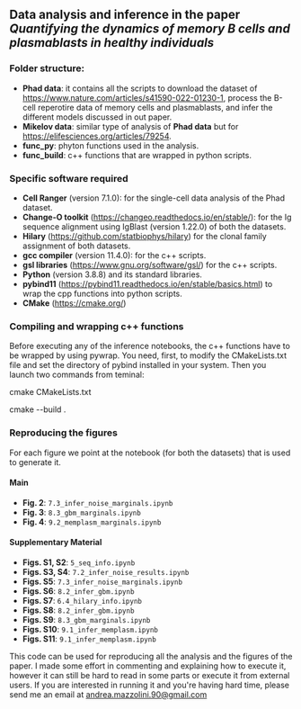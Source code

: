 ## Data analysis and inference in the paper *Quantifying the dynamics of memory B cells and plasmablasts in healthy individuals*


### Folder structure:

 - **Phad data**: it contains all the scripts to download the dataset of https://www.nature.com/articles/s41590-022-01230-1, process the B-cell reperotire data of memory cells and plasmablasts, and infer the different models discussed in out paper.
 - **Mikelov data**: similar type of analysis of **Phad data** but for https://elifesciences.org/articles/79254.
 - **func_py**: phyton functions used in the analysis.
 - **func_build**: c++ functions that are wrapped in python scripts.


### Specific software required

- **Cell Ranger** (version 7.1.0): for the single-cell data analysis of the Phad dataset.
- **Change-O toolkit** (https://changeo.readthedocs.io/en/stable/): for the Ig sequence alignment using IgBlast (version 1.22.0) of both the datasets.
- **Hilary** (https://github.com/statbiophys/hilary) for the clonal family assignment of both datasets.
- **gcc compiler** (version 11.4.0): for the c++ scripts.
- **gsl libraries** (https://www.gnu.org/software/gsl/) for the c++ scripts.
- **Python** (version 3.8.8) and its standard libraries.
- **pybind11** (https://pybind11.readthedocs.io/en/stable/basics.html) to wrap the cpp functions into python scripts.
- **CMake** (https://cmake.org/)


### Compiling and wrapping c++ functions

Before executing any of the inference notebooks, the c++ functions have to be wrapped by using pywrap.
You need, first, to modify the CMakeLists.txt file and set the directory of pybind installed in your system.
Then you launch two commands from teminal:

cmake CMakeLists.txt

cmake --build .


### Reproducing the figures
For each figure we point at the notebook (for both the datasets) that is used to generate it. 
#### Main
- **Fig. 2**: `7.3_infer_noise_marginals.ipynb`
- **Fig. 3**: `8.3_gbm_marginals.ipynb`
- **Fig. 4**: `9.2_memplasm_marginals.ipynb`

#### Supplementary Material
- **Figs. S1, S2**: `5_seq_info.ipynb`
- **Figs. S3, S4**: `7.2_infer_noise_results.ipynb`
- **Figs. S5**: `7.3_infer_noise_marginals.ipynb`
- **Figs. S6**: `8.2_infer_gbm.ipynb`
- **Figs. S7**: `6.4_hilary_info.ipynb`
- **Figs. S8**: `8.2_infer_gbm.ipynb`
- **Figs. S9**: `8.3_gbm_marginals.ipynb`
- **Figs. S10**: `9.1_infer_memplasm.ipynb`
- **Figs. S11**: `9.1_infer_memplasm.ipynb`




This code can be used for reproducing all the analysis and the figures of the paper. 
I made some effort in commenting and explaining how to execute it, however it can still be hard to read in some parts or execute it from external users. 
If you are interested in running it and you're having hard time, please send me an email at andrea.mazzolini.90@gmail.com

